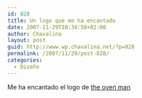 ```yaml
---
id: 828
title: Un logo que me ha encantado
date: 2007-11-29T10:34:58+02:00
author: Chavalina
layout: post
guid: http://www.wp.chavalina.net/?p=828
permalink: /2007/11/29/post-828/
categories:
  - Diseño
---
```

Me ha encantado el logo de <a href="http://logopond.com/gallery/detail/20580" target="_blank">the oven man</a>